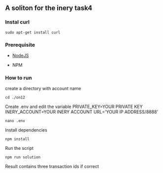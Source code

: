 ## A soliton for the inery task4 

### Instal curl

```
sudo apt-get install curl
```

### Prerequisite

- [NodeJS](https://nodejs.org/en/)

- NPM



### How to run

create a directory with account name

```shell
cd ./on12
```

Create .env and edit the variable
PRIVATE_KEY=YOUR PRIVATE KEY
INERY_ACCOUNT=YOUR INERY ACCOUNT
URL='YOUR IP ADDRESS/8888'

```shell
nano .env
```

Install dependencies

```shell
npm install
```

Run the script

```
npm run solution
```

Result contains three transaction ids if correct
